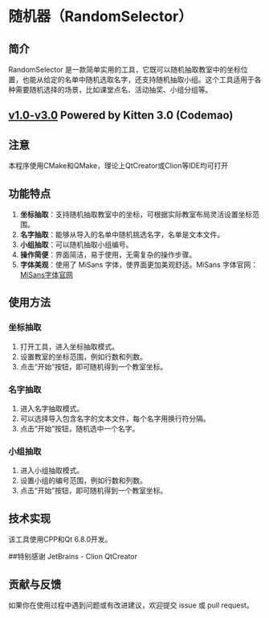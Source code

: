 # 随机器（RandomSelector）

## 简介
RandomSelector 是一款简单实用的工具，它既可以随机抽取教室中的坐标位置，也能从给定的名单中随机选取名字，还支持随机抽取小组。这个工具适用于各种需要随机选择的场景，比如课堂点名、活动抽奖、小组分组等。

## [v1.0-v3.0](https://gitee.com/mczs/coordinate-point-selector)  Powered by Kitten 3.0 (Codemao)

## 注意
本程序使用CMake和QMake，理论上QtCreator或Clion等IDE均可打开

## 功能特点
1. **坐标抽取**：支持随机抽取教室中的坐标，可根据实际教室布局灵活设置坐标范围。
2. **名字抽取**：能够从导入的名单中随机挑选名字，名单是文本文件。
3. **小组抽取**：可以随机抽取小组编号。
4. **操作简便**：界面简洁，易于使用，无需复杂的操作步骤。
5. **字体美观**：使用了 MiSans 字体，使界面更加美观舒适。MiSans 字体官网：[MiSans字体官网](https://hyperos.mi.com/font/zh/)

## 使用方法
### 坐标抽取
1. 打开工具，进入坐标抽取模式。
2. 设置教室的坐标范围，例如行数和列数。
3. 点击“开始”按钮，即可随机得到一个教室坐标。

### 名字抽取
1. 进入名字抽取模式。
2. 可以选择导入包含名字的文本文件，每个名字用换行符分隔。
3. 点击“开始”按钮，随机选中一个名字。

### 小组抽取
1. 进入小组抽取模式。
2. 设置小组的编号范围，例如行数和列数。
3. 点击“开始”按钮，即可随机得到一个教室坐标。

## 技术实现
该工具使用CPP和Qt 6.8.0开发。

##特别感谢
JetBrains - Clion
QtCreator

## 贡献与反馈
如果你在使用过程中遇到问题或有改进建议，欢迎提交 issue 或 pull request。
